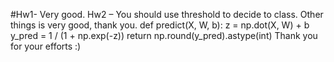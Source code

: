 #Hw1- Very good.
Hw2 –  You should use threshold to decide to class. Other things is very good, thank you.
def predict(X, W, b):
    z = np.dot(X, W) + b
    y_pred = 1 / (1 + np.exp(-z))
    return np.round(y_pred).astype(int)
Thank you for your efforts :)
